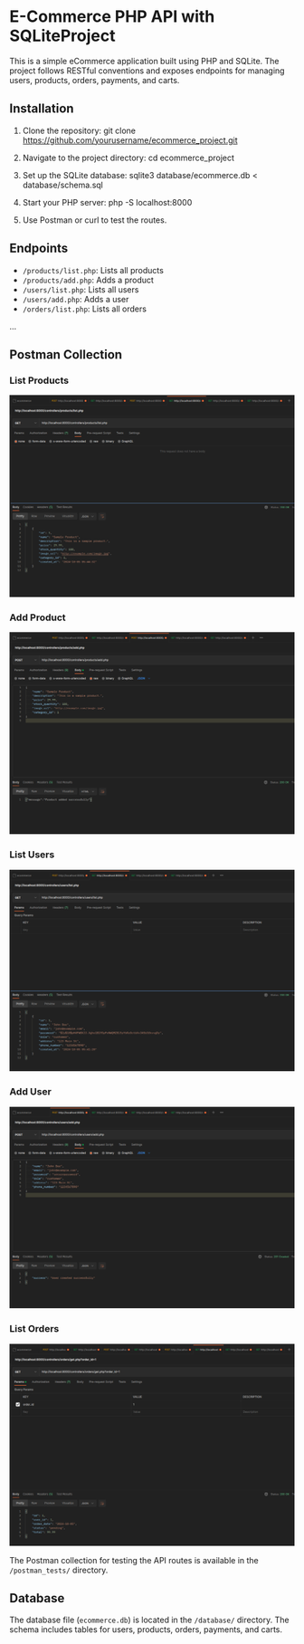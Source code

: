 # E-Commerce PHP API with SQLiteProject

This is a simple eCommerce application built using PHP and SQLite. The project follows RESTful conventions and exposes endpoints for managing users, products, orders, payments, and carts.

## Installation

1. Clone the repository:
git clone https://github.com/yourusername/ecommerce_project.git


2. Navigate to the project directory:
cd ecommerce_project

3. Set up the SQLite database:
sqlite3 database/ecommerce.db < database/schema.sql


4. Start your PHP server:
php -S localhost:8000


5. Use Postman or curl to test the routes.

## Endpoints

- `/products/list.php`: Lists all products
- `/products/add.php`: Adds a product
- `/users/list.php`: Lists all users
- `/users/add.php`: Adds a user
- `/orders/list.php`: Lists all orders

...

## Postman Collection

### List Products
![Alt text](postman_tests/list_products.png)

### Add Product
![Alt text](postman_tests/add_product.png)

### List Users
![Alt text](postman_tests/list_users.png)

### Add User
![Alt text](postman_tests/add_user.png)

### List Orders
![Alt text](postman_tests/get_order.png)

The Postman collection for testing the API routes is available in the `/postman_tests/` directory.

## Database

The database file (`ecommerce.db`) is located in the `/database/` directory. The schema includes tables for users, products, orders, payments, and carts.
